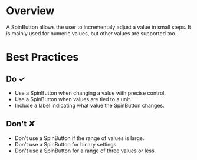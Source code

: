 # Overview
A SpinButton allows the user to incrementaly adjust a value in small steps. It is mainly used for numeric values, but other values are supported too.

# Best Practices

## Do &#10003;
- Use a SpinButton when changing a value with precise control.
- Use a SpinButton when values are tied to a unit.
- Include a label indicating what value the SpinButton changes.

## Don't &#10008;
- Don’t use a SpinButton if the range of values is large.
- Don’t use a SpinButton for binary settings.
- Don&#39;t use a SpinButton for a range of three values or less.